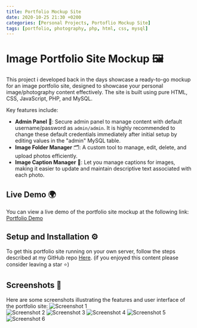 ```yaml
---
title: Portfolio Mockup Site
date: 2020-10-25 21:30 +0200
categories: [Personal Projects, Portoflio Mockup Site]
tags: [portfolio, photography, php, html, css, mysql]
---
```


# Image Portfolio Site Mockup 🖼️
This project i developed back in the days showcase a ready-to-go mockup for an image portfolio site, designed to showcase your personal image/photography content effectively. 
The site is built using pure HTML, CSS, JavaScript, PHP, and MySQL. 

Key features include:
- **Admin Panel** 🔐: Secure admin panel to manage content with default username/password as `admin/admin`. It is highly recommended to change these default credentials immediately after initial setup by editing values in the "admin" MySQL table.
- **Image Folder Manager** 🗂️: A custom tool to manage, edit, delete, and upload photos efficiently.
- **Image Caption Manager** 📝: Let you manage captions for images, making it easier to update and maintain descriptive text associated with each photo.

## Live Demo 🌍
You can view a live demo of the portfolio site mockup at the following link:
[Portfolio Demo](https://enricollen.altervista.org/index.php) 

## Setup and Installation ⚙️
To get this portfolio site running on your own server, follow the steps described at my GitHub repo [Here](https://github.com/enricollen/Portfolio-image-gallery-HTML-CSS-JS-PHP-MySQL). 
(if you enjoyed this content please consider leaving a star ⭐)

## Screenshots 📸
Here are some screenshots illustrating the features and user interface of the portfolio site:
![Screenshot 1](https://camo.githubusercontent.com/7ffb958d680dc2801cdcbb15cf5b49cd36a2bb0960a926741cda27fdd9c0dd96/68747470733a2f2f692e6962622e636f2f66384d56436d4c2f696e6465782d706f7274666f6c696f2e706e67)  
![Screenshot 2](https://camo.githubusercontent.com/ab4cb9f5da10664b604fbaeefec3bf31b5cdb1992fc22de2f088f0afd074d4fe/68747470733a2f2f692e6962622e636f2f466e33795963332f67616c6c6572792e706e67)
![Screenshot 3](https://camo.githubusercontent.com/b128db4bf0c143e035cdb94f017145ce3e3b06270d54093133105bc1c4cd61a2/68747470733a2f2f692e6962622e636f2f6d7979677a39762f636f6e746163742e706e67)
![Screenshot 4](https://camo.githubusercontent.com/f35f8e1605cacab090a93ba33e7aa13940ac3a9b73e84592a74e0e334e66b33d/68747470733a2f2f692e6962622e636f2f4b4439595736622f70616e6e656c6c6f2d61646d696e322e706e67)
![Screenshot 5](https://camo.githubusercontent.com/861e8186664551f7031e212f740656c8a7923c577207effef8a5c26f40db0e00/68747470733a2f2f692e6962622e636f2f38584657334a762f70616e6e656c6c6f2d61646d696e332e706e67)
![Screenshot 6](https://camo.githubusercontent.com/6293b1649f631ee10fb5fc8c1c0ded28504794f95d4464678d7c45b6708a7ce2/68747470733a2f2f692e6962622e636f2f44444a3738764d2f70616e6e656c6c6f2d61646d696e342e706e67)